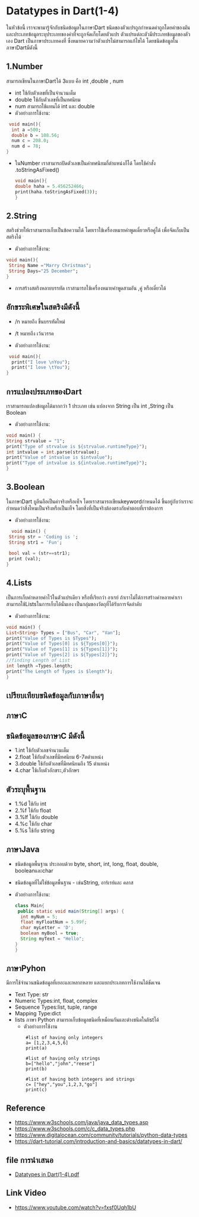 # Datatypes in Dart(1-4)

ในหัวข้อนี้ เราจะพามารู้จักกับชนิดข้อมูลในภาษาDart ชนิดของตัวแปรถูกกำหนดค่าถูกโดยค่าของมันและประเภทข้อมูลระบุประเภทของค่าที่จะถูกจัดเก็บโดยตัวแปร ตัวแปรแต่ละตัวมีประเภทข้อมูลของตัวเอง Dart เป็นภาษาประเภทคงที่ ซึ่งหมายความว่าตัวแปรไม่สามารถแก้ไขได้
โดยชนิดข้อมูลในภาษาDartมีดังนี้

## 1.Number

  สามารถเขียนในภาษาDartได้ 3แบบ คือ int ,double , num   
  - int ใช้กับตัวเลขที่เป็นจำนวนเต็ม
  - double ใช้กับตัวเลขที่เป็นทศนิยม
  - num สามารถใช้แทนได้ int และ double
  - ตัวอย่างการใช้งาน:
  ```dart
   void main(){
    int a =500;
    double b = 108.56;
    num c = 208.0;
    num d = 78;
}
   ```

- ในNumber เราสามารถปัดตัวเลขเป็นค่าทศนิยมกี่ตำแหน่งก็ได้ โดยใช้คำสั่ง .toStringAsFixed()
   ```dart
   void main(){
   double haha = 5.456252466;
   print(haha.toStringAsFixed(3));
   }
   ```

## 2.String

  สตริงช่วยให้เราสามารถเก็บเป็นข้อความได้ โดยเราใช้เครื่องหมายคำพูดเดี่ยวหรือคู่ได้ เพื่อจัดเก็บเป็นสตริงได้

   - ตัวอย่างการใช้งาน:
   
   ```dart
   void main(){
    String Name ="Marry Christmas";
    String Days="25 December";
}
   ```

   - การสร้างสตริงหลายบรรทัด เราสามารถใช้เครื่องหมายคำพูดสามอัน ,คู่ หรือเดี่ยวได้
   ## อักขระพิเศษในสตริงมีดังนี้
   - /n   หมายถึง ขึ้นบรรทัดใหม่
   - /t   หมายถึง เว้นวรรค
     
  - ตัวอย่างการใช้งาน:
  
  ```dart
   void main(){
    print("I love \nYou");
    print("I love \tYou");
}
   ```

  ## การแปลงประเภทของDart
  เราสามารถแปลงข้อมูลได้มากกว่า 1 ประเภท เช่น แปลงจาก String เป็น int ,String เป็น Boolean
  
  - ตัวอย่างการใช้งาน:
  
   ```dart
  void main() {
String strvalue = "1";
print("Type of strvalue is ${strvalue.runtimeType}");   
int intvalue = int.parse(strvalue);
print("Value of intvalue is $intvalue");
print("Type of intvalue is ${intvalue.runtimeType}");
}
 ```

## 3.Boolean
   ในภาษาDart บูลีนถือเป็นค่าจริงหรือเท็จ โดยเราสามารถเขียนkeywordกำหนดได้ ขึ้นอยู่กับว่าเราจะกำหนดว่าสิ่งไหนเป็นจริงหรือเป็นเท็จ โดยสิ่งที่เป็นจริงต้องตรงกับคำตอบที่เราต้องการ
   
 - ตัวอย่างการใช้งาน:
   
 ```dart
   void main() {
  String str = 'Coding is ';
  String str1 = 'Fun';
   
  bool val = (str==str1);
  print (val); 
}
 ```

## 4.Lists

   เป็นการเก็บค่าหลายค่าไว้ในตัวแปรเดียว หรือที่เรียกว่า อาเรย์ ถ้าเราไม่ได้การสร้างค่าหลายค่าเราสามารถใช้Listsในการเก็บได้นั่นเอง  เป็นกลุ่มของวัตถุที่ได้รับการจัดลำดับ 
   
   - ตัวอย่างการใช้งาน:
   
   ```dart
   void main() {
List<String> Types = ["Bus", "Car", "Van"];
print("Value of Types is $Types");
print("Value of Types[0] is ${Types[0]}"); 
print("Value of Types[1] is ${Types[1]}"); 
print("Value of Types[2] is ${Types[2]}"); 
//finding Length of List
 int length =Types.length;  
print("The Length of Types is $length");
}
 ```

## เปรียบเทียบขนิดข้อมูลกับภาษาอื่นๆ

   ## ภาษาC
   
   ## ชนิดข้อมูลของภาษาC มีดังนี้
   - 1.int    ใช้กับตัวเลขจำนวนเต็ม
   - 2.float  ใช้กับตัวเลขที่มีทศนิยม 6-7ตตำแหน่ง
   - 3.double ใช้กับตัวเลขที่มีทศนิยมถึง 15 ตำแหน่ง
   - 4.char   ใช้เก็บตัวอักขระ,ตัวอักษร
     
   ## ตัวระบุพื้นฐาน
   - 1.%d ใช้กับ int
   - 2.%f ใช้กับ float
   - 3.%lf ใช้กับ double
   - 4.%c ใช้กับ char
   - 5.%s ใช้กับ string
     
  ## ภาษาJava 
   - ชนิดข้อมูลพื้นฐาน  ประกอบด้วย byte, short, int, long, float, double, booleanและchar
   - ชนิดข้อมูลที่ไม่ใช่ข้อมูลพื้นฐาน - เช่นString, อาร์เรย์และ คลาส
     
   - ตัวอย่างการใช้งาน:
     ```Java
     class Main{
      public static void main(String[] args) {
       int myNum = 5;             
       float myFloatNum = 5.99f;    
       char myLetter = 'D';        
       boolean myBool = true;       
       String myText = "Hello";
     }
     }
      ```
## ภาษาPyhon
   มีการใช้จำนวนชนิดข้อมูลที่เยอะและหลากหลาย และแยกประเภทการใช้งานได้ชัดเจน
 - Text Type:	str
 - Numeric Types:int, float, complex
 - Sequence Types:list, tuple, range
 - Mapping Type:dict
 - lists ภาษา Python สามารถเก็บข้อมูลชนิดที่เหมือนกันและต่างชนิดในlistได้ 
   - ตัวอย่างการใช้งาน
   ```Pyhton
       #list of having only integers
       a= [1,2,3,4,5,6]
       print(a)

       #list of having only strings
       b=["hello","john","reese"]
       print(b)

       #list of having both integers and strings
       c= ["hey","you",1,2,3,"go"]
       print(c)
   ``` 
## Reference
   - https://www.w3schools.com/java/java_data_types.asp
   - https://www.w3schools.com/c/c_data_types.php
   - https://www.digitalocean.com/community/tutorials/python-data-types
   - https://dart-tutorial.com/introduction-and-basics/datatypes-in-dart/

## file การนำเสนอ
  - [Datatypes in Dart(1-4).pdf](https://github.com/soonklang/dart-tutorial/files/12752008/Datatypes.in.Dart.1-4.pdf)

## Link Video
   - https://www.youtube.com/watch?v=fxsf0Uqh1bU

